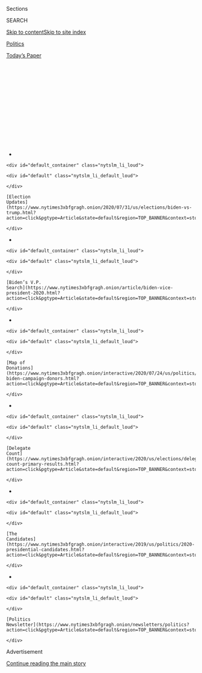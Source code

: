<div id="app">

<div>

<div>

<div>

<div class="NYTAppHideMasthead css-1q2w90k e1suatyy0">

<div class="section css-ui9rw0 e1suatyy2">

<div class="css-eph4ug er09x8g0">

<div class="css-6n7j50">

</div>

<span class="css-1dv1kvn">Sections</span>

<div class="css-10488qs">

<span class="css-1dv1kvn">SEARCH</span>

</div>

[Skip to content](#site-content)[Skip to site
index](#site-index)

</div>

<div id="masthead-section-label" class="css-1wr3we4 eaxe0e00">

[Politics](https://www.nytimes3xbfgragh.onion/section/politics)

</div>

<div class="css-10698na e1huz5gh0">

</div>

</div>

<div id="masthead-bar-one" class="section hasLinks css-15hmgas e1csuq9d3">

<div class="css-uqyvli e1csuq9d0">

</div>

<div class="css-1uqjmks e1csuq9d1">

</div>

<div class="css-9e9ivx">

[](https://myaccount.nytimes3xbfgragh.onion/auth/login?response_type=cookie&client_id=vi)

</div>

<div class="css-1bvtpon e1csuq9d2">

[Today’s
Paper](https://www.nytimes3xbfgragh.onion/section/todayspaper)

</div>

</div>

</div>

</div>

<div data-aria-hidden="false">

<div id="site-content" data-role="main">

<div>

<div class="css-1aor85t" style="opacity:0.000000001;z-index:-1;visibility:hidden">

<div class="css-1hqnpie">

<div class="css-epjblv">

<span class="css-17xtcya">[Politics](/section/politics)</span><span class="css-x15j1o">|</span><span class="css-fwqvlz">Elizabeth
Warren’s Evolution on Race Brought Her
Here</span>

</div>

<div class="css-k008qs">

<div class="css-1iwv8en">

<span class="css-18z7m18"></span>

<div>

</div>

</div>

<span class="css-1n6z4y">https://nyti.ms/30jHfxS</span>

<div class="css-1705lsu">

<div class="css-4xjgmj">

<div class="css-4skfbu" data-role="toolbar" data-aria-label="Social Media Share buttons, Save button, and Comments Panel with current comment count" data-testid="share-tools">

  - 
  - 
  - 
  - 
    
    <div class="css-6n7j50">
    
    </div>

  - 

</div>

</div>

</div>

</div>

</div>

</div>

<div id="NYT_TOP_BANNER_REGION" class="css-13pd83m">

<div>

<div id="styln-elections-notifications-menu" class="section interactive-content interactive-size-medium css-1edisqu">

<div class="css-17ih8de interactive-body">

<div class="nytslm_innerContainer" data-aria-live="polite">

<div class="nytslm_title">

</div>

  - 
    
    <div id="default_container" class="nytslm_li_loud">
    
    <div id="default" class="nytslm_li_default_loud">
    
    </div>
    
    [Election
    Updates](https://www.nytimes3xbfgragh.onion/2020/07/31/us/elections/biden-vs-trump.html?action=click&pgtype=Article&state=default&region=TOP_BANNER&context=storylines_menu)
    
    </div>

  - 
    
    <div id="default_container" class="nytslm_li_loud">
    
    <div id="default" class="nytslm_li_default_loud">
    
    </div>
    
    [Biden’s V.P.
    Search](https://www.nytimes3xbfgragh.onion/article/biden-vice-president-2020.html?action=click&pgtype=Article&state=default&region=TOP_BANNER&context=storylines_menu)
    
    </div>

  - 
    
    <div id="default_container" class="nytslm_li_loud">
    
    <div id="default" class="nytslm_li_default_loud">
    
    </div>
    
    [Map of
    Donations](https://www.nytimes3xbfgragh.onion/interactive/2020/07/24/us/politics/trump-biden-campaign-donors.html?action=click&pgtype=Article&state=default&region=TOP_BANNER&context=storylines_menu)
    
    </div>

  - 
    
    <div id="default_container" class="nytslm_li_loud">
    
    <div id="default" class="nytslm_li_default_loud">
    
    </div>
    
    [Delegate
    Count](https://www.nytimes3xbfgragh.onion/interactive/2020/us/elections/delegate-count-primary-results.html?action=click&pgtype=Article&state=default&region=TOP_BANNER&context=storylines_menu)
    
    </div>

  - 
    
    <div id="default_container" class="nytslm_li_loud">
    
    <div id="default" class="nytslm_li_default_loud">
    
    </div>
    
    [The
    Candidates](https://www.nytimes3xbfgragh.onion/interactive/2019/us/politics/2020-presidential-candidates.html?action=click&pgtype=Article&state=default&region=TOP_BANNER&context=storylines_menu)
    
    </div>

  - 
    
    <div id="default_container" class="nytslm_li_loud">
    
    <div id="default" class="nytslm_li_default_loud">
    
    </div>
    
    [Politics
    Newsletter](https://www.nytimes3xbfgragh.onion/newsletters/politics?action=click&pgtype=Article&state=default&region=TOP_BANNER&context=storylines_menu)
    
    </div>

</div>

</div>

</div>

</div>

</div>

<div id="top-wrapper" class="css-1sy8kpn">

<div id="top-slug" class="css-l9onyx">

Advertisement

</div>

[Continue reading the main
story](#after-top)

<div class="ad top-wrapper" style="text-align:center;height:100%;display:block;min-height:250px">

<div id="top" class="place-ad" data-position="top" data-size-key="top">

</div>

</div>

<div id="after-top">

</div>

</div>

<div>

<div id="sponsor-wrapper" class="css-1hyfx7x">

<div id="sponsor-slug" class="css-19vbshk">

Supported by

</div>

[Continue reading the main
story](#after-sponsor)

<div id="sponsor" class="ad sponsor-wrapper" style="text-align:center;height:100%;display:block">

</div>

<div id="after-sponsor">

</div>

</div>

<div class="css-186x18t">

</div>

<div class="css-1vkm6nb ehdk2mb0">

# Elizabeth Warren’s Evolution on Race Brought Her Here

</div>

Ms. Warren, a racially progressive politician, is one of a handful of
white women still under serious consideration to become Joe Biden’s
running mate.

<div class="css-79elbk" data-testid="photoviewer-wrapper">

<div class="css-z3e15g" data-testid="photoviewer-wrapper-hidden">

</div>

<div class="css-1a48zt4 ehw59r15" data-testid="photoviewer-children">

![<span class="css-16f3y1r e13ogyst0" data-aria-hidden="true">Senator
Elizabeth Warren at a presidential campaign event in February. She made
tackling racial disparities a central part of her political
mission.</span><span class="css-cnj6d5 e1z0qqy90" itemprop="copyrightHolder"><span class="css-1ly73wi e1tej78p0">Credit...</span><span><span>Ruth
Fremson/The New York
Times</span></span></span>](https://static01.graylady3jvrrxbe.onion/images/2020/08/03/us/politics/03warren-race1/merlin_169475661_56e5eb41-8da5-4976-93c0-02227d8ec7cd-articleLarge.jpg?quality=75&auto=webp&disable=upscale)

</div>

</div>

<div class="css-18e8msd">

<div class="css-pdw9fk epjyd6m0">

<div class="css-1txwxcy ey68jwv0" data-aria-hidden="true">

[![Lisa
Lerer](https://static01.graylady3jvrrxbe.onion/images/2018/09/11/us/politics/author-lisa-lerer/lisa-lerer-headshot-thumbLarge.png
"Lisa Lerer")](https://www.nytimes3xbfgragh.onion/by/lisa-lerer)[![Sydney
Ember](https://static01.graylady3jvrrxbe.onion/images/2018/06/12/multimedia/author-sydney-ember/author-sydney-ember-thumbLarge.png
"Sydney Ember")](https://www.nytimes3xbfgragh.onion/by/sydney-ember)

</div>

<div class="css-1baulvz">

By [<span class="css-1baulvz" itemprop="name">Lisa
Lerer</span>](https://www.nytimes3xbfgragh.onion/by/lisa-lerer) and
[<span class="css-1baulvz last-byline" itemprop="name">Sydney
Ember</span>](https://www.nytimes3xbfgragh.onion/by/sydney-ember)

</div>

</div>

  - 
    
    <div class="css-ld3wwf e16638kd2">
    
    Published Aug. 2, 2020Updated Aug. 3, 2020,
    <span class="css-epvm6">12:32 a.m.
    ET</span>
    
    </div>

  - 
    
    <div class="css-4xjgmj">
    
    <div class="css-pvvomx" data-role="toolbar" data-aria-label="Social Media Share buttons, Save button, and Comments Panel with current comment count" data-testid="share-tools">
    
      - 
      - 
      - 
      - 
        
        <div class="css-6n7j50">
        
        </div>
    
      - 
    
    </div>
    
    </div>

</div>

</div>

<div class="section meteredContent css-1r7ky0e" name="articleBody" itemprop="articleBody">

<div class="css-1fanzo5 StoryBodyCompanionColumn">

<div class="css-53u6y8">

When Liz Herring arrived at George Washington University as a freshman
in 1966, she entered a capital city in the throes of the civil rights
movement. Just three years after a quarter-million people had crowded
the National Mall to hear the Rev. Dr. Martin Luther King Jr., Congress
was debating civil rights legislation as violent protests continued
across the country.

Yet, little of that political unrest reached Kappa Alpha Theta, the
all-white sorority the future senator from Massachusetts would soon
pledge. Yearbook photos show Ms. Herring in a group of smiling young
women, corsages pinned to their white dresses, hair perfectly flipped up
at the ends.

The young Ms. Herring, who fought her mother to attend college away from
her conservative hometown, went to rush parties and meetings, charity
events and the annual “goat show,” a sketch comedy performance for all
of the Greek organizations, where a master of ceremonies defended
sororities as a “unifying force” for the school. No Black woman had ever
been offered acceptance into any of the sororities on campus.

More than half a century later, the young college coed, who now goes by
Senator Elizabeth Warren, led the charge in Congress to require the
Pentagon to rename bases that honor Confederate military leaders. She
spent much of her time on the campaign trail during the Democratic
primary campaign talking about the racial wealth gap and systemic
discrimination, and [proposing
plans](https://www.nytimes3xbfgragh.onion/2019/06/10/us/politics/elizabeth-warren-2020-policies-platform.html)
on housing, maternal mortality, child care and other issues, which had
an explicit focus on racial justice.

</div>

</div>

<div class="css-1fanzo5 StoryBodyCompanionColumn">

<div class="css-53u6y8">

She has emerged, according to activists and organizers, as one of the
most racially progressive white politicians in the country.

She’s also one of a handful of white women still under serious
consideration to become [Joseph R. Biden
Jr.](https://www.nytimes3xbfgragh.onion/interactive/2020/us/elections/joe-biden.html)’s
running mate, at a time when some Democratic leaders are pushing for
more racial representation on their ticket.

“She did the work and continues to do the work,” said Angela Peoples,
the director of Black Womxn For, who recently co-wrote [an
op-ed](https://www.washingtonpost.com/outlook/2020/07/15/biden-black-women-warren-running-mate/)
urging Mr. Biden to select Ms. Warren as his running mate over several
Black women. “That’s the model that I would love to see other Democrats
follow.”

In many ways, Ms. Warren’s evolution on issues of race is a preview of
the journey many white liberals are on now. In the past
decade,<span class="css-8l6xbc evw5hdy0"> </span>Democrats have been
moving steadily to the left on racial equality and criminal justice.
That shift became a leap after the death of George Floyd in police
custody in late May, with majorities of Democratic voters now expressing
support for the Black Lives Matter movement.

Ms. Warren wasn’t always outspoken on the specific cause of racial
justice. For much of her academic career and even after she entered
politics, she remained most vocal on the central cause of her career,
economic inequality as it affects all Americans. Her most politically
defining misstep was over an issue of race, when she took a DNA test to
demonstrate her purported Native American heritage and a backlash
followed.

</div>

</div>

<div class="css-1fanzo5 StoryBodyCompanionColumn">

<div class="css-53u6y8">

Allies say her awakening traces the arc of much of her life, with the
beginnings of a worldview coalescing when she was a student at Rutgers
Law School in Newark, where racial unrest several years earlier had
turned the institution into a hub of civil rights activism. As a law
professor, her work on bankruptcy illuminated the systemic barriers
Black Americans face and helped convince Ms. Warren that race was
intimately intertwined with inequality. As a presidential candidate, she
made tackling racial disparities a central part of her mission.

Some Black strategists and officials attribute Ms. Warren’s changing
focus to political opportunism, saying she started speaking about racial
justice only as she began expanding her national profile. Her embrace of
issues of race and equality during the primary campaign failed to
resonate with many Black voters, even as prominent racial justice
activists showered her with support.

Ms. Warren declined to comment for this article.

“Her evolution is great, but her evolution is one of convenience,” said
Bakari Sellers, a former South Carolina State legislator and a supporter
of Senator Kamala Harris, a rival for the vice-presidential nomination.
“A lot of people find stuff when you’re running for president.”

Yet as Democrats cast their eyes toward winning back the White House,
some activists see Ms. Warren’s journey — from a segregated high school
in Oklahoma City to racial justice fighter — as a political template in
a country that is shifting rapidly on issues of racial equity. In her
life, there is a way to understand the journey of some other white
Democrats, who may find their views on race shifting far from those they
learned in their youth.

</div>

</div>

<div class="css-79elbk" data-testid="photoviewer-wrapper">

<div class="css-z3e15g" data-testid="photoviewer-wrapper-hidden">

</div>

<div class="css-1a48zt4 ehw59r15" data-testid="photoviewer-children">

![<span class="css-16f3y1r e13ogyst0" data-aria-hidden="true">Ms. Warren
attended Northwest Classen High School in Oklahoma
City. </span><span class="css-cnj6d5 e1z0qqy90" itemprop="copyrightHolder"><span class="css-1ly73wi e1tej78p0">Credit...</span><span>Nick
Oxford for The New York
Times</span></span>](https://static01.graylady3jvrrxbe.onion/images/2020/07/31/us/politics/00Warren-race2/merlin_156446115_bb7787d1-e959-4ba7-864f-12d31614c1e0-articleLarge.jpg?quality=75&auto=webp&disable=upscale)

</div>

</div>

<div class="css-1fanzo5 StoryBodyCompanionColumn">

<div class="css-53u6y8">

## Not ‘one person of color’ anywhere

As a student at Northwest Classen High School, Ms. Warren’s world was an
overwhelmingly white one. Located in an affluent area of Oklahoma City,
the school was an embodiment of the kind of segregation created by
decades of discriminatory housing
practices.

<div id="NYT_MAIN_CONTENT_1_REGION" class="css-9tf9ac">

<div>

<div id="styln-nfldraft-updates-block" class="section interactive-content interactive-size-medium css-1ftcdic">

<div class="css-17ih8de interactive-body">

<div id="styln-briefing-block" data-asset-id="">

<div class="briefing-block-header-section">

# [Latest Updates: 2020 Election](https://www.nytimes3xbfgragh.onion/2020/07/31/us/elections/biden-vs-trump.html?action=click&pgtype=Article&state=default&region=MAIN_CONTENT_1&context=storylines_live_updates)

<div class="briefing-block-ts">

Updated 2020-08-01T01:26:45.732Z

</div>

</div>

  - [Kamala Harris, a top vice-presidential contender, confronts double
    standards.](https://www.nytimes3xbfgragh.onion/2020/07/31/us/elections/biden-vs-trump.html?action=click&pgtype=Article&state=default&region=MAIN_CONTENT_1&context=storylines_live_updates#link-29fdff45)
  - [Karen Bass and Susan Rice are rising on Biden’s vice-presidential
    shortlist.](https://www.nytimes3xbfgragh.onion/2020/07/31/us/elections/biden-vs-trump.html?action=click&pgtype=Article&state=default&region=MAIN_CONTENT_1&context=storylines_live_updates#link-13ec3d9c)
  - [Trump says Russian bounties to kill U.S. troops ‘never took
    place.’](https://www.nytimes3xbfgragh.onion/2020/07/31/us/elections/biden-vs-trump.html?action=click&pgtype=Article&state=default&region=MAIN_CONTENT_1&context=storylines_live_updates#link-49e9a016)

<div class="briefing-block-footer">

<div class="briefing-block-footer-meta">

[See more
updates](https://www.nytimes3xbfgragh.onion/2020/07/31/us/elections/biden-vs-trump.html?action=click&pgtype=Article&state=default&region=MAIN_CONTENT_1&context=storylines_live_updates)

</div>

</div>

</div>

</div>

</div>

</div>

</div>

Of the thousands of students, only a handful were Black, according to
former students and teachers. The first few Black faculty members,
including [Clara
Luper](https://okdemocrats.org/oklahoma-black-history-heroes-clara-luper/),
a noted local civil rights activist, wouldn’t arrive until two years
after Ms. Warren graduated. In a speech years
[later](https://www.youtube.com/watch?v=dBMem0grMv8&t=18s.), Ms. Luper
recalled protests outside her classroom window and boys chanting racial
slurs at her in the hall.

</div>

</div>

<div class="css-1fanzo5 StoryBodyCompanionColumn">

<div class="css-53u6y8">

After Ms. Warren’s father lost his job, her family struggled to stay in
the district so their children could attend the school, considered one
of the academically strongest in the area. Friends described Ms. Warren
as conservative at the time, and don’t recall spending much time
discussing civil rights, even as protests, sit-ins and integration
efforts roiled her still largely segregated city throughout her high
school years.

Dr. Katrina Cochran, a childhood friend who would go on to become a
psychologist, said that Ms. Warren had been deeply conscious of the
stigma then associated with having a mother who worked outside the home
and that she had displayed an interest in economic inequality that would
define her career. But the topic of race didn’t often come up between
the two girls.

“It was so clearly segregated,” Dr. Cochran said, of their high school.
“I look back on it now, and there wasn’t one person of color that I
recall anywhere, except in the janitorial or kitchen staff. That’s how
we grew up.”

Ms. Warren left Oklahoma City for George Washington University eager to
expand her horizons beyond the confines of her upbringing.

“I had never seen a ballet, never been to a museum and never ridden in a
taxi,” Ms. Warren recalled in her 2014 memoir. “I’d never had a debate
partner who was Black, never known anyone from Asia, and never had a
roommate of any kind.”

As an older cousin also had, a young Ms. Warren found her way into a
sorority, pledging the Gamma Kappa chapter of Kappa Alpha Theta. The
university had been officially desegregated in 1954, when it began
admitting Black students, but the sororities on campus remained a
bastion of discrimination.

Sorority life on campuses today often remains divided by race, and
historically Black Greek organizations, founded more than a century ago
during legal segregation, can be places where Black women seek
sisterhood. (Ms. Harris joined Alpha Kappa Alpha, the oldest
historically Black sorority, as an undergraduate at Howard University
and has spoken about how meaningful it was.)

</div>

</div>

<div class="css-1fanzo5 StoryBodyCompanionColumn">

<div class="css-53u6y8">

The first Black Greek group didn’t come to George Washington until 1975.
In the late 1960s, Black students were permitted to rush sororities and
fraternities but were never accepted. The girls were greeted with a
smile, according to their accounts in the student newspaper at the time,
but then rejected — some repeatedly. Many were not informed of specific
requirements, including a recommendation letter attesting to their
“moral character” from someone in their hometown.

Greek life on campus was sheltered and exclusionary, a culture reflected
in the “goat show” that took place the year after Ms. Warren pledged her
sorority. At the event that year, in another sorority’s performance,
three students appeared[onstage in K.K.K.
hoods](https://archive.org/details/gwu_cherry_tree_1968/page/n203/mode/2up)
in a skit they said was intended as political
satire.<span class="css-8l6xbc evw5hdy0"> </span>Ms. Warren believes she
did not attend the show, according to her staff, because her debate team
was traveling to competitions out of state the same weekend.

School administrators tacitly condoned segregated Greek life, even as
the newly formed Black Student Union made desegregating sororities a top
priority.

“You know there’s not very much we can do,” Nan Webster, the president
of the Panhellenic Council, the governing body of sororities, told a
Black rushee, according to a 1968 report in the student newspaper.

When a Black woman tried to join Ms. Warren’s chapter, her membership
was voted down by a few sorority sisters who were “clearly of the
Southern attitude,” said Carol Cushing, a former Kappa.

“To my recollection, no one talked about race or civil rights,” recalled
Ms. Cushing. “As far I know, every single sorority was totally white.”

</div>

</div>

<div class="css-1fanzo5 StoryBodyCompanionColumn">

<div class="css-53u6y8">

In the spring of 1968, 200 students marched on campus to demand more
rights for Black students. By that fall, the sorority was ordered by the
university to insert a nondiscrimination clause in its bylaws. Ms.
Warren would not be there to see those changes: In the fall of 1968, she
married her high school boyfriend and transferred to the University of
Houston.

</div>

</div>

<div class="css-79elbk" data-testid="photoviewer-wrapper">

<div class="css-z3e15g" data-testid="photoviewer-wrapper-hidden">

</div>

<div class="css-1a48zt4 ehw59r15" data-testid="photoviewer-children">

<div class="css-1xdhyk6 erfvjey0">

<span class="css-1ly73wi e1tej78p0">Image</span>

<div class="css-zjzyr8">

<div data-testid="lazyimage-container" style="height:257.77777777777777px">

</div>

</div>

</div>

<span class="css-16f3y1r e13ogyst0" data-aria-hidden="true">Ms. Warren
with her parents and her daughter, Amelia, at her graduation from
Rutgers Law School in
1976.</span><span class="css-cnj6d5 e1z0qqy90" itemprop="copyrightHolder"><span class="css-1ly73wi e1tej78p0">Credit...</span><span>Elizabeth
Warren Campaign, via Associated Press</span></span>

</div>

</div>

<div class="css-1fanzo5 StoryBodyCompanionColumn">

<div class="css-53u6y8">

## ‘That was Liz’

The young Rutgers law student made his case to other members of the law
review.

Shouldn’t the all-white organization include some students of color?

“It certainly hit me at that meeting that there wasn’t one person of
color on the law review,” recalled Louis Raveson, the student who had
broached the subject. “I thought and said to my colleagues, ‘This is not
OK.’”

Mr. Raveson proposed reserving some spots for nonwhite members. “I
recall very clearly there was only one person who supported that,” he
said. “And that was Liz.”

By the time Ms. Warren began her legal studies at Rutgers Law School in
the fall of 1973, she was married, a former teacher and a mother. She
was focused on balancing her studies with caring for her young daughter
and was not as involved in civil rights activism even as she was
becoming more aware of racial inequality around her.

But on campus, the environment was changing. Six years earlier, racial
tension in Newark had exploded into days of [rioting and
rebellion](https://www.nytimes3xbfgragh.onion/2017/07/11/nyregion/newark-riots-50-years.html).
In response, the law school — which came to be known informally as the
People’s Electric Law School — created legal clinics to assist the
city’s Black residents and formed a minority student program to
increase the diversity of its student body.

“Discussions about race were everywhere at Newark and at Rutgers at that
time,” said Mr. Raveson, who is now a professor at the law school. “I
have to think that being at Rutgers and being in Newark must have had a
profound effect on Liz.”

</div>

</div>

<div class="css-1fanzo5 StoryBodyCompanionColumn">

<div class="css-53u6y8">

At the University of Houston Law Center, where she was hired as an
assistant professor in 1978, she largely focused on trying to get
tenure, said John Mixon, a retired University of Houston law professor
and a colleague of Ms. Warren’s.

“Her growth at our law school was more in the direction of trying to
find an academic theme to work with than it was in civil rights or
anything of that sort,” he said.

Her academic portfolio broadened, however, as she began delving deeper
into her academic research on consumer bankruptcy, colleagues said.

Dissatisfied with the conventional narrative — that people who went
bankrupt were victims of their own poor economic choices — she set out
to determine why people went bankrupt by analyzing data and visiting
courthouses to uncover the individual stories behind the filings. What
she found surprised her: Many families who were going bankrupt were
middle class.

And she and two colleagues at the University of Texas, Jay L. Westbrook
and Teresa A. Sullivan, made another discovery through their research
that would come to shape her views on systemic inequality. “We found
some real evidence that there were disparate impacts on people by ZIP
code that implicated race,” Mr. Westbrook said.

Stephen Burbank, a colleague of Ms. Warren’s at the University of
Pennsylvania law school who was involved in her hiring there in 1987,
saw the effect of that work.

“I believe that finding out what was happening to people, including
minorities, was very, very influential in the development of all sorts
of her views and policy positions,” he
said.

</div>

</div>

<div class="css-79elbk" data-testid="photoviewer-wrapper">

<div class="css-z3e15g" data-testid="photoviewer-wrapper-hidden">

</div>

<div class="css-1a48zt4 ehw59r15" data-testid="photoviewer-children">

<div class="css-1xdhyk6 erfvjey0">

<span class="css-1ly73wi e1tej78p0">Image</span>

<div class="css-zjzyr8">

<div data-testid="lazyimage-container" style="height:257.77777777777777px">

</div>

</div>

</div>

<span class="css-16f3y1r e13ogyst0" data-aria-hidden="true">Ms. Warren
and her husband, Bruce, walked through a Black Lives Matter protest near
the White House in
June.</span><span class="css-cnj6d5 e1z0qqy90" itemprop="copyrightHolder"><span class="css-1ly73wi e1tej78p0">Credit...</span><span>Erin
Schaff/The New York Times</span></span>

</div>

</div>

<div class="css-1fanzo5 StoryBodyCompanionColumn">

<div class="css-53u6y8">

## Reflecting the ‘diversity of America’

When Ms. Warren arrived at Harvard Law School in the 1990s, the school
was undergoing something of an evolution. Students were battling the
institution over racial and cultural diversity on the faculty and had
even recently [sued the
school](https://www.nytimes3xbfgragh.onion/1992/03/06/archives/battling-harvard-law-over-diversity.html),
contending that its hiring practices were discriminatory.

On campus, Ms. Warren was a popular and demanding teacher. David
Wilkins, a former colleague of hers, recalled that she joined the
admissions committee — generally considered unglamorous — where she
pushed to make Harvard a law school that “reflected the diversity of
America.”

She also became a mentor to young female law students. One woman,
Chrystin Ondersma, who is now a law professor at Rutgers, said she had
applied to Harvard with the goal of studying critical race theory and
gender studies, and she remembered meeting with Ms. Warren to discuss
her interests. “If you really care about gender justice and racial
justice, then you really need to focus on bankruptcy and commercial
law,” Ms. Warren responded.

It was in those years at Harvard that Ms. Warren’s reputation as an
expert on the intersection of race and economics grew. She also
[switched her political party
affiliation](https://www.nytimes3xbfgragh.onion/2019/08/25/us/politics/elizabeth-warren-republican-history.html),
in 1996, from Republican to Democrat.

As Congress debated bankruptcy legislation, Ms. Warren became a pro bono
adviser for Wade Henderson, then-head of the N.A.A.C.P.’s Washington
office and a fellow graduate of Rutgers Law School. Even then, Mr.
Henderson was impressed by Ms. Warren’s understanding of the role race
plays in economic inequality, he recalled.

When she testified before the Senate Judiciary Committee about the bill
in 1999, Ms. Warren argued that Black and Hispanic homeowners would be
disproportionally harmed by the legislation.

</div>

</div>

<div class="css-1fanzo5 StoryBodyCompanionColumn">

<div class="css-53u6y8">

“She already had a sensitivity to those issues that had been honed in
other places,” said Mr. Henderson, the former president of the
Leadership Conference on Civil and Human Rights.

In 2004, Ms. Warren was invited to speak at a symposium on critical race
theory at Washington & Lee University in Lexington, Va. The symposium’s
organizer, Dorothy A. Brown, an expert on race and tax, wanted to have a
symposium “that looked at areas not normally associated with systemic
racism,” she said, like corporate law and bankruptcy.

When Ms. Warren agreed to come, Ms. Brown said, “I was over the moon.”
She recalled in particular that Ms. Warren had spoken about how Black
college graduates were more likely to file for bankruptcy, because of
the student debt they carried.

“When she presented, she freaked everybody out with her research,” Ms.
Brown said. “She blew us all away.”

Ms. Warren would publish an academic paper that fall, “The Economics of
Race: When Making It to the Middle Is Not Enough,” in a volume connected
to the symposium.

In her own paper, Ms. Brown wrote that the volume “makes a genuine
contribution to the literature by creating the space for scholars who
have not previously written about or explored issues of race to do so.”

The observation came with an accompanying footnote: “See, e.g.,
Elizabeth Warren.”

Kitty Bennett contributed
research.

</div>

</div>

<div>

</div>

</div>

<div>

</div>

<div>

</div>

<div id="NYT_BELOW_MAIN_CONTENT_REGION">

<div>

<div id="STLYN_guide_v1_STYLN_guide_a" class="section css-l08pwh interactive-content interactive-size-medium">

<div class="css-17ih8de interactive-body">

<div class="g-story g-freebird g-max-limit" data-preview-slug="styln-scroll-guide">

</div>

<div id="g-electionguide-id" class="g-electionguide">

<div class="g-electionguide-container">

<div class="g-electionguide-wrapper">

<div class="g-electionguide-logo">

</div>

# Our 2020 Election Guide

Updated July 31, 2020

  - 
    
    -----
    
    ## The Latest
    
      - President Trump’s assault on the Postal Service is intersecting
        with his attacks on mail-in voting. [Voting rights groups say it
        is a recipe for
        disaster.](https://www.nytimes3xbfgragh.onion/2020/07/31/us/politics/trump-usps-mail-delays.html?action=click&pgtype=Article&state=default&region=BELOW_MAIN_CONTENT&context=storylines_guide)

  - 
    
    -----
    
    ## Biden’s V.P. Search
    
      - [Here are 13
        women](https://www.nytimes3xbfgragh.onion/article/biden-vice-president-2020.html?action=click&pgtype=Article&state=default&region=BELOW_MAIN_CONTENT&context=storylines_guide)
        who have been under consideration to be Joe Biden’s running
        mate, and why each might be chosen — and might not be.

  - 
    
    -----
    
    ## Keep Up With Our Coverage
    
      - Get an
        [email](https://www.nytimes3xbfgragh.onion/newsletters/politics?action=click&pgtype=Article&state=default&region=BELOW_MAIN_CONTENT&context=storylines_guide)
        recapping the day’s news
    
    <!-- end list -->
    
      - Download our mobile app on
        [iOS](https://apps.apple.com/us/app/nytimes/id284862083?ls=1&mat_click_id=5c79ae7455014fd1bd66b5610c05b8f2-20191112-16948&referrer=mat_click_id%3D5c79ae7455014fd1bd66b5610c05b8f2-20191112-16948%26link_click_id%3D722930677036718082)
        and
        [Android](http://a.localytics.com/android?id=com.nytimes.android&referrer=utm_source%3Dother_nyt_mobile_web%26utm_medium%3DWeb%2520page%26utm_term%3DGeneral%2520Mobile%2520Page%26utm_campaign%3DNYT%2520Mobile%2520General%2520Page)
        and turn on Breaking News and Politics alerts

</div>

</div>

</div>

</div>

</div>

</div>

</div>

<div>

</div>

<div>

<div id="bottom-wrapper" class="css-1ede5it">

<div id="bottom-slug" class="css-l9onyx">

Advertisement

</div>

[Continue reading the main
story](#after-bottom)

<div id="bottom" class="ad bottom-wrapper" style="text-align:center;height:100%;display:block;min-height:90px">

</div>

<div id="after-bottom">

</div>

</div>

</div>

</div>

</div>

## Site Index

<div>

</div>

## Site Information Navigation

  - [© <span>2020</span> <span>The New York Times
    Company</span>](https://help.nytimes3xbfgragh.onion/hc/en-us/articles/115014792127-Copyright-notice)

<!-- end list -->

  - [NYTCo](https://www.nytco.com/)
  - [Contact
    Us](https://help.nytimes3xbfgragh.onion/hc/en-us/articles/115015385887-Contact-Us)
  - [Work with us](https://www.nytco.com/careers/)
  - [Advertise](https://nytmediakit.com/)
  - [T Brand Studio](http://www.tbrandstudio.com/)
  - [Your Ad
    Choices](https://www.nytimes3xbfgragh.onion/privacy/cookie-policy#how-do-i-manage-trackers)
  - [Privacy](https://www.nytimes3xbfgragh.onion/privacy)
  - [Terms of
    Service](https://help.nytimes3xbfgragh.onion/hc/en-us/articles/115014893428-Terms-of-service)
  - [Terms of
    Sale](https://help.nytimes3xbfgragh.onion/hc/en-us/articles/115014893968-Terms-of-sale)
  - [Site
    Map](https://spiderbites.nytimes3xbfgragh.onion)
  - [Help](https://help.nytimes3xbfgragh.onion/hc/en-us)
  - [Subscriptions](https://www.nytimes3xbfgragh.onion/subscription?campaignId=37WXW)

</div>

</div>

</div>

</div>
